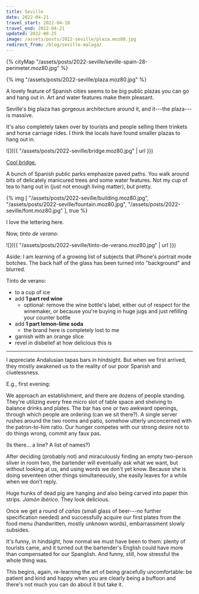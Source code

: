 ```yaml
---
title: Seville
date: 2022-04-21
travel_start: 2022-04-18
travel_end: 2022-04-21
updated: 2022-08-25
image: /assets/posts/2022-seville/plaza.moz80.jpg
redirect_from: /blog/seville-malaga/
---
```


{% cityMap "/assets/posts/2022-seville/seville-spain-28-perimeter.moz80.jpg" %}

{% img "/assets/posts/2022-seville/plaza.moz80.jpg" %}

A lovely feature of Spanish cities seems to be big public plazas you can go and hang out in. Art and water features make them pleasant.

Seville's big plaza has gorgeous architecture around it, and it---the plaza---is massive.

It's also completely taken over by tourists and people selling them trinkets and horse carriage rides. I think the locals have found smaller plazas to hang out in.

![]({{ "/assets/posts/2022-seville/bridge.moz80.jpg" | url }})

<p class="figcaption"><a href="https://en.wikipedia.org/wiki/Alamillo_Bridge">Cool bridge.</a></p>

A bunch of Spanish public parks emphasize paved paths. You walk around bits of delicately manicured trees and some water features. Not my cup of tea to hang out in (just not enough living matter), but pretty.

{% img [
    "/assets/posts/2022-seville/building.moz80.jpg",
    "/assets/posts/2022-seville/fountain.moz80.jpg",
    "/assets/posts/2022-seville/font.moz80.jpg"
], true %}

<p class="figcaption">I love the lettering here.</p>

Now, _tinto de verano:_

![]({{ "/assets/posts/2022-seville/tinto-de-verano.moz80.jpg" | url }})

<p class="figcaption">Aside: I am learning of a growing list of subjects that iPhone's portrait mode botches. The back half of the glass has been turned into "background" and blurred.</p>

Tinto de verano:

- to a cup of ice
- add **1 part red wine**
    - optional: remove the wine bottle's label, either out of respect for the winemaker, or because you're buying in huge jugs and just refilling your counter bottle
- add **1 part lemon-lime soda**
    - the brand here is completely lost to me
- garnish with an orange slice
- revel in disbelief at how delicious this is

---

I appreciate Andalusian tapas bars in hindsight. But when we first arrived, they mostly awakened us to the reality of our poor Spanish and cluelessness.

E.g., first evening:

We approach an establishment, and there are dozens of people standing. They're utilizing every free micro slot of table space and shelving to balance drinks and plates. The bar has one or two awkward openings, through which people are ordering (can we sit there?). A single server rushes around the two rooms and patio, somehow utterly unconcerned with the patron-to-him ratio. Our hunger competes with our strong desire not to do things wrong, commit any faux pas.

(Is there... a line? A list of names?)

After deciding (probably not) and miraculously finding an empty two-person sliver in room two, the bartender will eventually ask what we want, but without looking at us, and using words we don't yet know. Because she is doing seventeen other things simultaneously, she easily leaves for a while when we don't reply.

Huge hunks of dead pig are hanging and also being carved into paper thin strips. _Jamón ibérico._ They look delicious.

Once we get a round of _cañas_ (small glass of beer---no further specification needed) and successfully acquire our first plates from the food menu (handwritten, mostly unknown words), embarrassment slowly subsides.

It's funny, in hindsight, how normal we must have been to them: plenty of tourists came, and it turned out the bartender's English could have more than compensated for our Spanglish. And funny, still, how stressful the whole thing was.

This begins, again, re-learning the art of being gracefully uncomfortable: be patient and kind and happy when you are clearly being a buffoon and there's not much you can do about it but take it.

